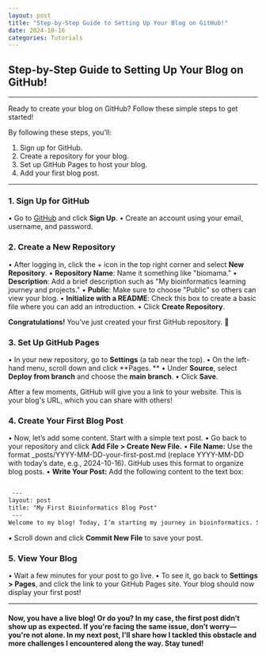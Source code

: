 ```yaml
---
layout: post
title: "Step-by-Step Guide to Setting Up Your Blog on GitHub!"
date: 2024-10-16
categories: Tutorials
---
```

## Step-by-Step Guide to Setting Up Your Blog on GitHub!
***
Ready to create your blog on GitHub? Follow these simple steps to get started!

By following these steps, you'll:
1.	Sign up for GitHub.
2.	Create a repository for your blog.
3.	Set up GitHub Pages to host your blog.
4.	Add your first blog post.

***

### 1. Sign Up for GitHub
•	Go to [GitHub](https://github.com) and click **Sign Up**.
•	Create an account using your email, username, and password.

### 2. Create a New Repository
•	After logging in, click the + icon in the top right corner and select **New Repository**.
•	**Repository Name**: Name it something like "biomama."
•	**Description**: Add a brief description such as "My bioinformatics learning journey and projects."
•	**Public**: Make sure to choose "Public" so others can view your blog.
•	**Initialize with a README**: Check this box to create a basic file where you can add an introduction.
•	Click **Create Repository**.

**Congratulations!** You’ve just created your first GitHub repository. 🎉

### 3. Set Up GitHub Pages
•	In your new repository, go to **Settings** (a tab near the top).
•	On the left-hand menu, scroll down and click **Pages. **
•	Under **Source**, select **Deploy from branch** and choose the **main branch**.
•	Click **Save**.

After a few moments, GitHub will give you a link to your website. This is your blog's URL, which you can share with others!

### 4. Create Your First Blog Post
•	Now, let’s add some content. Start with a simple text post.
•	Go back to your repository and click **Add File > Create New File.**
•	**File Name:** Use the format _posts/YYYY-MM-DD-your-first-post.md (replace YYYY-MM-DD with today’s date, e.g., 2024-10-16). GitHub uses this format to organize blog posts.
•	**Write Your Post:** Add the following content to the text box:

```markdown

 ---
layout: post
title: "My First Bioinformatics Blog Post"
 ---
Welcome to my blog! Today, I’m starting my journey in bioinformatics. Stay tuned for more updates.
```

•	Scroll down and click **Commit New File** to save your post.

### 5. View Your Blog

•	Wait a few minutes for your post to go live.
•	To see it, go back to **Settings > Pages**, and click the link to your GitHub Pages site. Your blog should now display your first post!

***

#### Now, you have a live blog! Or do you? In my case, the first post didn’t show up as expected. If you're facing the same issue, don’t worry—you're not alone. In my next post, I'll share how I tackled this obstacle and more challenges I encountered along the way. Stay tuned! 

